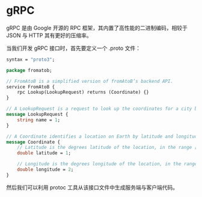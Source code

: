 # gRPC

gRPC 是由 Google 开源的 RPC 框架，其内置了高性能的二进制编码，相较于 JSON 与 HTTP 其有更好的压缩率。

当我们开发 gRPC 接口时，首先要定义一个 .proto 文件：

```proto
syntax = "proto3";

package fromatob;

// FromAtoB is a simplified version of fromAtoB’s backend API.
service FromAtoB {
	rpc Lookup(LookupRequest) returns (Coordinate) {}
}

// A LookupRequest is a request to look up the coordinates for a city by name.
message LookupRequest {
	string name = 1;
}

// A Coordinate identifies a location on Earth by latitude and longitude.
message Coordinate {
	// Latitude is the degrees latitude of the location, in the range [-90, 90].
	double latitude = 1;

	// Longitude is the degrees longitude of the location, in the range [-180, 180].
	double longitude = 2;
}
```

然后我们可以利用 protoc 工具从该接口文件中生成服务端与客户端代码。